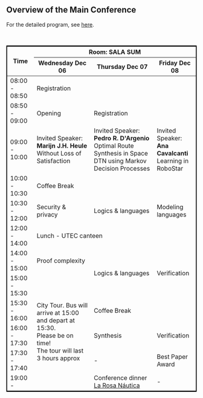 ## Overview of the Main Conference

For the detailed program, see <a href="https://easychair.org/smart-program/ICTAC2023/" target="_blank">here</a>. 

<div class="col-sm-10">
        <p> <br/> </p> 
</div> 

<body>
<table style="border:2px solid black;">
	<thead>
            	<tr>
	     		<th  rowspan="2">Time</th>
			<th  colspan="3">Room: SALA SUM</th>
		</tr>
            	<tr>
			<th>Wednesday Dec 06</th>
			<th>Thursday Dec 07</th>
			<th>Friday Dec 08</th>
		</tr>
	</thead>
	<tbody>
		<tr>
			<td>08:00 - 08:50</td>
			<td colspan="3" > Registration </td>
		</tr>
		<tr>
			<td>08:50 - 09:00</td>
			<td> Opening </td>
			<td colspan="2" > Registration </td>
		</tr>
		<tr>
			<td>09:00 - 10:00</td>
			<td>Invited Speaker: <br/> <b> Marijn J.H. Heule </b> <br/> Without Loss of Satisfaction</td>
			<td>Invited Speaker: <br/> <b> Pedro R. D'Argenio </b> <br/> Optimal Route Synthesis in Space DTN using Markov Decision Processes</td>
			<td>Invited Speaker: <br/> <b> Ana Cavalcanti</b> <br/> Learning in RoboStar</td>
		</tr>
		<tr>
			<td>10:00 - 10:30</td>
			<td colspan="3">Coffee Break</td>
		</tr>
		<tr>
			<td>10:30 - 12:00</td>
			<td>Security & privacy</td>
			<td>Logics & languages</td>
			<td>Modeling languages</td>
		</tr>
		<tr>
			<td>12:00 - 14:00</td>
			<td colspan="3">Lunch - UTEC canteen</td>
		</tr>
		<tr>
			<td>14:00 - 15:00</td>
			<td>Proof complexity </td>
			<td rowspan="2">Logics & languages</td>
			<td rowspan="2">Verification</td>
		</tr>
		<tr>
			<td>15:00 - 15:30</td>
			<td rowspan="5"> City Tour. Bus will arrive at 15:00 and depart at 15:30. <br/> Please be on time! <br/>The tour will last 3 hours approx</td>		
		</tr>
		<tr>
			<td>15:30 - 16:00</td>
			<td colspan="2">Coffee Break</td>
		</tr>
		<tr>
			<td>16:00 - 17:30</td>
			<td>Synthesis</td>
			<td>Verification</td>
		</tr>
		<tr>
			<td>17:30 - 17:40 </td>
			<td> - </td>
			<td> Best Paper Award </td>
		</tr>
		<tr>
			<td>19:00 - </td>
			<td>Conference dinner <br/> <a href="https://larosanautica.com/" target="_blank"> La Rosa Náutica </a> </td>
			<td> - </td>
		</tr>
	</tbody>
</table>
</body> 
